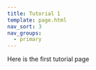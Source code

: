 ```yaml
---
title: Tutorial 1
template: page.html
nav_sort: 3
nav_groups:
  - primary
---
```


Here is the first tutorial page